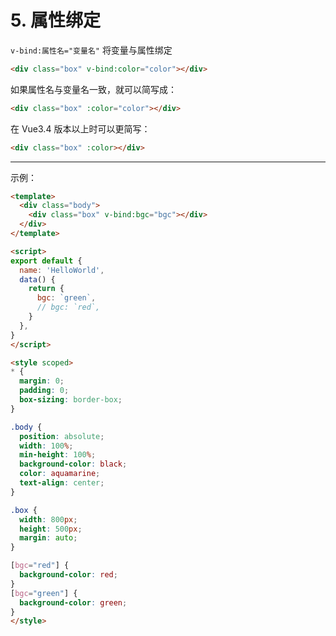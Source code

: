 # 5. 属性绑定

`v-bind:属性名="变量名"` 将变量与属性绑定

```html
<div class="box" v-bind:color="color"></div>
```

如果属性名与变量名一致，就可以简写成：

```html
<div class="box" :color="color"></div>
```

在 Vue3.4 版本以上时可以更简写：

```html
<div class="box" :color></div>
```

---

示例：

```html
<template>
  <div class="body">
    <div class="box" v-bind:bgc="bgc"></div>
  </div>
</template>

<script>
export default {
  name: 'HelloWorld',
  data() {
    return {
      bgc: `green`,
      // bgc: `red`,
    }
  },
}
</script>

<style scoped>
* {
  margin: 0;
  padding: 0;
  box-sizing: border-box;
}

.body {
  position: absolute;
  width: 100%;
  min-height: 100%;
  background-color: black;
  color: aquamarine;
  text-align: center;
}

.box {
  width: 800px;
  height: 500px;
  margin: auto;
}

[bgc="red"] {
  background-color: red;
}
[bgc="green"] {
  background-color: green;
}
</style>
```
